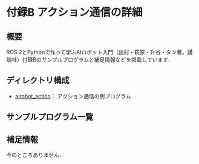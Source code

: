 # 付録B アクション通信の詳細

## 概要

ROS 2とPythonで作って学ぶAIロボット入門（出村・萩原・升谷・タン著，講談社）付録Bのサンプルプログラムと補足情報などを掲載しています．

## ディレクトリ構成

- [airobot_action](airobot_action)： アクション通信の例プログラム

## サンプルプログラム一覧

## 補足情報

今のところありません．
